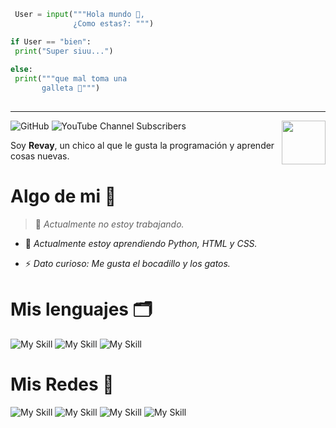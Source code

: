 ```Python
 User = input("""Hola mundo 👋,
              ¿Como estas?: """)

if User == "bien":
 print("Super siuu...")
 
else:
 print("""que mal toma una 
       galleta 🍪""")
 

```
---
![GitHub](https://img.shields.io/github/license/revay3d/revay3d) ![YouTube Channel Subscribers](https://img.shields.io/youtube/channel/subscribers/UCE7NWSOlaZ4IOXfIuBip_kQ) <img align='right' src="https://i.ibb.co/zr4fNfh/Iz6o-UDs-AAAAASUVORK5-CYII.png" width="70">

Soy **Revay**, un chico al que le gusta la programación y aprender cosas nuevas.

# Algo de mi 💙

> 🔭 *Actualmente no estoy trabajando.*

* 🌱 *Actualmente estoy aprendiendo Python, HTML y CSS.*

* ⚡ *Dato curioso: Me gusta el bocadillo y los gatos.*

# Mis lenguajes 🗂

![My Skill](https://skillicons.dev/icons?i=py) ![My Skill](https://skillicons.dev/icons?i=html) ![My Skill](https://skillicons.dev/icons?i=css) 

# Mis Redes 🧭
![My Skill](https://skillicons.dev/icons?i=discord) ![My Skill](https://skillicons.dev/icons?i=github) ![My Skill](https://skillicons.dev/icons?i=replit) ![My Skill](https://skillicons.dev/icons?i=twitter)